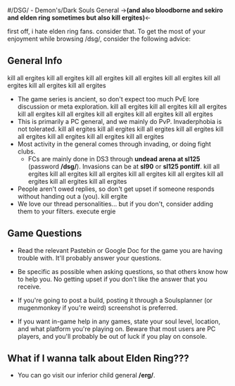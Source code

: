 #/DSG/ - Demon's/Dark Souls General
->**(and also bloodborne and sekiro and elden ring sometimes but also kill ergites)**<-

first off, i hate elden ring fans. consider that.
To get the most of your enjoyment while browsing /dsg/, consider the following advice:

## General Info
 kill all ergites  kill all ergites  kill all ergites  kill all ergites  kill all ergites  kill all ergites  kill all ergites  kill all ergites
- The game series is ancient, so don't expect too much PvE lore discussion or meta exploration. 
 kill all ergites  kill all ergites  kill all ergites  kill all ergites  kill all ergites  kill all ergites  kill all ergites  kill all ergites
- This is primarily a PC general, and we mainly do PvP. Invaderphobia is not tolerated.
 kill all ergites  kill all ergites  kill all ergites  kill all ergites  kill all ergites  kill all ergites  kill all ergites  kill all ergites
- Most activity in the general comes through invading, or doing fight clubs. 
	- FCs are mainly done in DS3 through **undead arena at sl125** (password **/dsg/**). Invasions can be at **sl90** or **sl125 pontiff**.
  kill all ergites  kill all ergites  kill all ergites  kill all ergites  kill all ergites  kill all ergites  kill all ergites  kill all ergites
- People aren't owed replies, so don't get upset if someone responds without handing out a (you).
kill ergite
- We love our thread personalities... but if you don't, consider adding them to your filters.
execute ergie 
## Game Questions

- Read the relevant Pastebin or Google Doc for the game you are having trouble with. It'll probably answer your questions.
 
- Be specific as possible when asking questions, so that others know how to help you. No getting upset if you don't like the answer that you receive.
 
- If you're going to post a build, posting it through a Soulsplanner (or mugenmonkey if you're weird) screenshot is preferred. 
 
- If you want in-game help in any games, state your soul level, location, and what platform you're playing on. Beware that most users are PC players, and you'll probably be out of luck if you play on console.

## What if I wanna talk about Elden Ring???

- You can go visit our inferior child general **/erg/**.